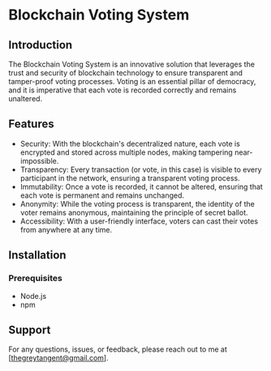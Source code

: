 # Blockchain Voting System

## Introduction
The Blockchain Voting System is an innovative solution that leverages the trust and security of blockchain technology to ensure transparent and tamper-proof voting processes. Voting is an essential pillar of democracy, and it is imperative that each vote is recorded correctly and remains unaltered.

## Features
* Security: With the blockchain's decentralized nature, each vote is encrypted and stored across multiple nodes, making tampering near-impossible.
* Transparency: Every transaction (or vote, in this case) is visible to every participant in the network, ensuring a transparent voting process.
* Immutability: Once a vote is recorded, it cannot be altered, ensuring that each vote is permanent and remains unchanged.
* Anonymity: While the voting process is transparent, the identity of the voter remains anonymous, maintaining the principle of secret ballot.
* Accessibility: With a user-friendly interface, voters can cast their votes from anywhere at any time.

## Installation
### Prerequisites
* Node.js
* npm


## Support
For any questions, issues, or feedback, please reach out to me at [thegreytangent@gmail.com].
